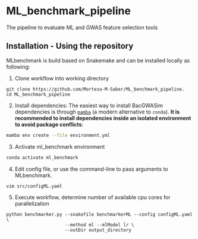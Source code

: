 # ML_benchmark_pipeline
The pipeline to evaluate ML and GWAS feature selection tools 
## Installation - Using the repository

MLbenchmark is build based on Snakemake and can be installed locally as following:

1.  Clone workflow into working directory

```
git clone https://github.com/Morteza-M-Saber/ML_benchmark_pipeline.
cd ML_benchmark_pipeline
```

2. Install dependencies:
   The easiest way to install BacGWASim dependencies is through [`mamba`](https://github.com/mamba-org/mamba) (a modern alternative to `conda`). **It is recommended to install dependencies inside an isolated environment to avoid package conflicts**:

```bash
mamba env create --file environment.yml
```

3. Activate ml_benchmark environment

```bash
conda activate ml_benchmark
```

4. Edit config file, or use the command-line to pass arguments to MLbenchmark.

```
vim src/configML.yaml
```

5. Execute workflow, determine number of available cpu cores for parallelization

```
python benchmarker.py --snakefile benchmarkerML --config configML.yaml \
                      --method ml --mlModel lr \
                      --outDir output_directory

```